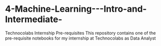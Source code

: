 # 4-Machine-Learning---Intro-and-Intermediate-
Technocolabs Internship Pre-requisites
This repository contains one of the pre-requisite notebooks for my internship at Technocolabs as Data Analyst
